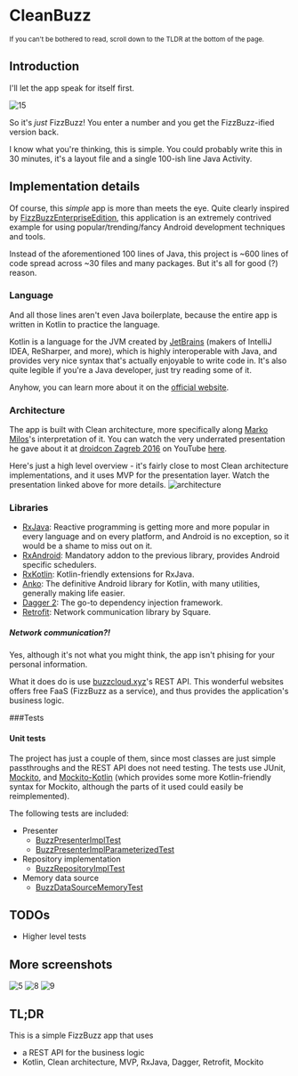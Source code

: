# CleanBuzz
<sup>If you can't be bothered to read, scroll down to the TLDR at the bottom of the page.</sup>

## Introduction

I'll let the app speak for itself first.

![15](https://raw.githubusercontent.com/zsmb13/CleanBuzz/master/docs/15.png)

So it's *just* FizzBuzz! You enter a number and you get the FizzBuzz-ified version back.

I know what you're thinking, this is simple. You could probably write this in 30 minutes, it's a layout file and a single 100-ish line Java Activity. 

## Implementation details
Of course, this *simple* app is more than meets the eye. Quite clearly inspired by [FizzBuzzEnterpriseEdition](https://github.com/EnterpriseQualityCoding/FizzBuzzEnterpriseEdition), this application is an extremely contrived example for using popular/trending/fancy Android development techniques and tools.

Instead of the aforementioned 100 lines of Java, this project is ~600 lines of code spread across ~30 files and many packages. But it's all for good (?) reason. 

### Language
And all those lines aren't even Java boilerplate, because the entire app is written in Kotlin to practice the language.

Kotlin is a language for the JVM created by [JetBrains](https://www.jetbrains.com/) (makers of IntelliJ IDEA, ReSharper, and more), which is highly interoperable with Java, and provides very nice syntax that's actually enjoyable to write code in. It's also quite legible if you're a Java developer, just try reading some of it.

Anyhow, you can learn more about it on the [official website](http://kotlinlang.org/).

### Architecture
The app is built with Clean architecture, more specifically along [Marko Milos](https://github.com/MarkoMilos)'s interpretation of it. You can watch the very underrated presentation he gave about it at [droidcon Zagreb 2016](http://droidcon.hr/) on YouTube [here](https://www.youtube.com/watch?v=3Mq5newPdck).

Here's just a high level overview - it's fairly close to most Clean architecture implementations, and it uses MVP for the presentation layer. Watch the presentation linked above for more details.
![architecture](https://raw.githubusercontent.com/zsmb13/CleanBuzz/master/docs/architecture.PNG)

### Libraries
- [RxJava](https://github.com/ReactiveX/RxJava): Reactive programming is getting more and more popular in every language and on every platform, and Android is no exception, so it would be a shame to miss out on it.
- [RxAndroid](https://github.com/ReactiveX/RxAndroid): Mandatory addon to the previous library, provides Android specific schedulers.
- [RxKotlin](https://github.com/ReactiveX/RxKotlin): Kotlin-friendly extensions for RxJava.
- [Anko](https://github.com/Kotlin/anko): The definitive Android library for Kotlin, with many utilities, generally making life easier.
- [Dagger 2](https://google.github.io/dagger/):  The go-to dependency injection framework.
- [Retrofit](https://square.github.io/retrofit/): Network communication library by Square.

##### Network communication?!
Yes, although it's not what you might think, the app isn't phising for your personal information. 

What it does do is use [buzzcloud.xyz](http://buzzcloud.xyz/)'s REST API. This wonderful websites offers free FaaS (FizzBuzz as a service), and thus provides the application's business logic.

###Tests

#### Unit tests
The project has just a couple of them, since most classes are just simple passthroughs and the REST API does not need testing. The tests use JUnit, [Mockito](http://site.mockito.org/), and [Mockito-Kotlin](https://github.com/nhaarman/mockito-kotlin) (which provides some more Kotlin-friendly syntax for Mockito, although the parts of it used could easily be reimplemented).

The following tests are included:
- Presenter
    - [BuzzPresenterImplTest](https://github.com/zsmb13/CleanBuzz/blob/master/app/src/test/kotlin/co/zsmb/example/cleanbuzz/_1_presentation/BuzzPresenterImplTest.kt)
    - [BuzzPresenterImplParameterizedTest](https://github.com/zsmb13/CleanBuzz/blob/master/app/src/test/kotlin/co/zsmb/example/cleanbuzz/_1_presentation/BuzzPresenterImplParameterizedTest.kt)
- Repository implementation
    - [BuzzRepositoryImplTest](https://github.com/zsmb13/CleanBuzz/blob/master/app/src/test/kotlin/co/zsmb/example/cleanbuzz/_3_data/BuzzRepositoryImplTest.kt)
- Memory data source
    - [BuzzDataSourceMemoryTest](https://github.com/zsmb13/CleanBuzz/blob/master/app/src/test/kotlin/co/zsmb/example/cleanbuzz/_3_data/BuzzDataSourceMemoryTest.kt)

## TODOs
- Higher level tests

## More screenshots
![5](https://raw.githubusercontent.com/zsmb13/CleanBuzz/master/docs/5.png)
![8](https://raw.githubusercontent.com/zsmb13/CleanBuzz/master/docs/8.png)
![9](https://raw.githubusercontent.com/zsmb13/CleanBuzz/master/docs/9.png)

## TL;DR
This is a simple FizzBuzz app that uses
- a REST API for the business logic
- Kotlin, Clean architecture, MVP, RxJava, Dagger, Retrofit, Mockito
